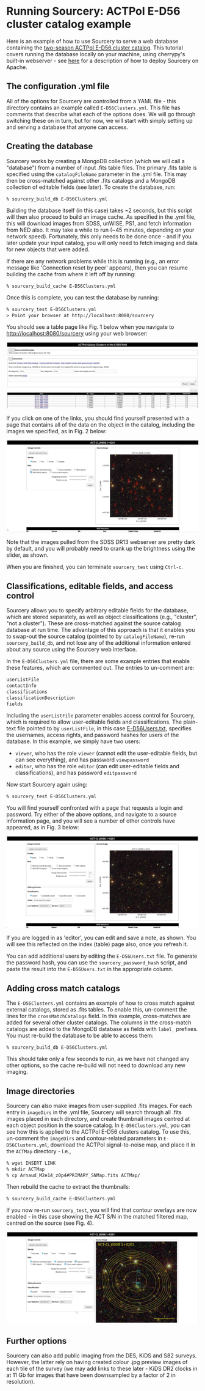 # Running Sourcery: ACTPol E-D56 cluster catalog example

Here is an example of how to use Sourcery to serve a web database
containing the [two-season ACTPol E-D56 cluster catalog](http://adsabs.harvard.edu/abs/2017arXiv170905600H).
This tutorial covers running the database locally on your machine,
using cherrypy's built-in webserver - see [here](../../APACHE_DEPLOYMENT.md) for a description
of how to deploy Sourcery on Apache.


## The configuration .yml file

All of the options for Sourcery are controlled from a YAML file - 
this directory contains an example called `E-D56Clusters.yml`. This
file has comments that describe what each of the options does. We
will go through switching these on in turn, but for now, we will 
start with simply setting up and serving a database that anyone can
access.


## Creating the database

Sourcery works by creating a MongoDB collection (which we will call
a "database") from a number of input .fits table files. The primary
.fits table is specified using the `catalogFileName` parameter in 
the .yml file. This may then be cross-matched against other 
.fits catalogs and a MongoDB collection of editable fields 
(see later). To create the database, run:

```
% sourcery_build_db E-D56Clusters.yml
```

Building the database itself (in this case) takes ~2 seconds, but 
this script will then also proceed to build an image cache. As 
specified in the .yml file, this will download images from SDSS,
unWISE, PS1, and fetch information from NED also. It may take a while
to run (~45 minutes, depending on your network speed). Fortunately,
this only needs to be done once - and if you later update your
input catalog, you will only need to fetch imaging and data for new
objects that were added.

If there are any network problems while this is running (e.g., 
an error message like 'Connection reset by peer' appears), 
then you can resume building the cache from where it left off by 
running:

```
% sourcery_build_cache E-D56Clusters.yml
```

Once this is complete, you can test the database by running:

```
% sourcery_test E-D56Clusters.yml 
> Point your browser at http://localhost:8080/sourcery
```

You should see a table page like Fig. 1 below when you navigate to
<http://localhost:8080/sourcery> using your web browser:

![alt text](figs/table.jpg "Fig. 1: The index page for the E-D56 example.")

If you click on one of the links, you should find yourself presented
with a page that contains all of the data on the object in the catalog,
including the images we specified, as in Fig. 2 below:

![alt text](figs/sourcepage.jpg "Fig. 2: A source information page for the E-D56 example.")

Note that the images pulled from the SDSS DR13 webserver are pretty dark
by default, and you will probably need to crank up the brightness using the 
slider, as shown.

When you are finished, you can terminate `sourcery_test` using `Ctrl-c`.


## Classifications, editable fields, and access control

Sourcery allows you to specify arbitrary editable fields for the database,
which are stored separately, as well as object classifications (e.g.,
"cluster", "not a cluster"). These are cross-matched against the source 
catalog database at run time. The advantage of this approach is that it
enables you to swap-out the source catalog (pointed to by 
`catalogFileName`), re-run `sourcery_build_db`, and not lose any of the
additional information entered about any source using the Sourcery web
interface.

In the `E-D56Clusters.yml` file, there are some example entries that enable
these features, which are commented out. The entries to un-comment are:

```
userListFile
contactInfo
classifications
classificationDescription
fields

```

Including the `userListFile` parameter enables access control for Sourcery,
which is required to allow user-editable fields and classifications. The 
plain-text file pointed to by `userListFile`, in this case 
[E-D56Users.txt](E-D56Users.txt),  specifies the usernames, access rights,
and password hashes for users of the database. In this example, we simply
have two users: 

* `viewer`, who has the role `viewer` (cannot edit the user-editable fields,
  but can see everything), and has password `viewpassword`
* `editor`, who has the role `editor` (can edit user-editable fields and
  classifications), and has password `editpassword`

Now start Sourcery again using:

```
% sourcery_test E-D56Clusters.yml 
```

You will find yourself confronted with a page that requests a login and 
password. Try either of the above options, and navigate to a source 
information page, and you will see a number of other controls have appeared,
as in Fig. 3 below:

![alt text](figs/editable.jpg "Fig. 3: Source information page with user-editable controls enabled.")

If you are logged in as 'editor', you can edit and save a note, as shown. You
will see this reflected on the index (table) page also, once you refresh it.

You can add additional users by editing the `E-D56Users.txt` file. To generate
the password hash, you can use the `sourcery_password_hash` script, and paste
the result into the `E-D56Users.txt` in the appropriate column.


## Adding cross match catalogs

The `E-D56Clusters.yml` contains an example of how to cross match against 
external catalogs, stored as .fits tables. To enable this, un-comment the lines
for the `crossMatchCatalogs` field. In this example, cross-matches are added
for several other cluster catalogs. The columns in the cross-match catalogs
are added to the MongoDB database as fields with `label_` prefixes. You must
re-build the database to be able to access them:

```
% sourcery_build_db E-D56Clusters.yml
```

This should take only a few seconds to run, as we have not changed any other
options, so the cache re-build will not need to download any new imaging.


## Image directories

Sourcery can also make images from user-supplied .fits images. For each entry
in `imageDirs` in the .yml file, Sourcery will search through all .fits images
placed in each directory, and create thumbnail images centred at each object 
position in the source catalog. In `E-D56Clusters.yml`, you can see how this
is applied to the ACTPol E-D56 clusters catalog. To use this, un-comment the
`imageDirs` and contour-related parameters in `E-D56Clusters.yml`, download 
the ACTPol signal-to-noise map, and place it in the `ACTMap` directory - i.e.,

```
% wget INSERT LINK
% mkdir ACTMap
% cp Arnaud_M2e14_z0p4#PRIMARY_SNMap.fits ACTMap/
```

Then rebuild the cache to extract the thumbnails:

```
% sourcery_build_cache E-D56Clusters.yml
```

If you now re-run `sourcery_test`, you will find that contour overlays are now
enabled - in this case showing the ACT S/N in the matched filtered map, centred
on the source (see Fig. 4).

![alt text](figs/contour.jpg "Fig. 4: Example source information page, with contouring turned on.")


## Further options

Sourcery can also add public imaging from the DES, KiDS and S82 surveys. However,
the latter rely on having created colour .jpg preview images of each tile of the
survey (we may add links to these later - KiDS DR2 clocks in at 11 Gb for images
that have been downsampled by a factor of 2 in resolution).
